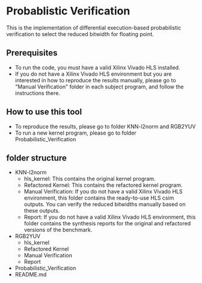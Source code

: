 # Probablistic Verification
This is the implementation of differential execution-based probabilistic verification to select the reduced bitwidth for floating point. 

## Prerequisites
- To run the code, you must have a valid Xilinx Vivado HLS installed.
- If you do not have a Xilinx Vivado HLS environment but you are interested in how to reproduce the results manually, please go to "Manual Verification" folder in each subject program, and follow the instructions there.

## How to use this tool
- To reproduce the results, please go to folder KNN-l2norm and RGB2YUV
- To run a new kernel program, please go to folder Probabilistic_Verification

## folder structure
- KNN-l2norm
  - hls_kernel: This contains the original kernel program.
  - Refactored Kernel: This contains the refactored kernel program.
  - Manual Verification: If you do not have a valid Xilinx Vivado HLS environment, this folder contains the ready-to-use HLS csim outputs. You can verify the reduced bitwidths manually based on these outputs.
  - Report: If you do not have a valid Xilinx Vivado HLS environment, this folder contains the synthesis reports for the original and refactored versions of the benchmark.
- RGB2YUV
  - hls_kernel
  - Refactored Kernel
  - Manual Verification
  - Report
- Probabilistic_Verification
- README.md
